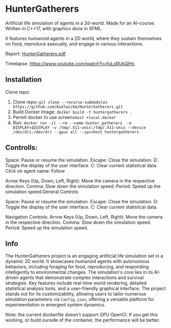# HunterGatherers
Artificial life simulation of agents in a 2d-world. Made for an AI-course.
Written in C++17, with graphics done in SFML.

It features humanoid agents in a 2D world, where they sustain themselves on food, reproduce asexually, and engage in various interactions.

Report: [HunterGatherers.pdf](HunterGatherers.pdf)

Timelapse: https://www.youtube.com/watch?v=fuLsRUkQlHc


## Installation

Clone repo:
1. Clone repo: `git clone --recurse-submodules https://github.com/Axelwickm/HunterGatherers.git`
2. Build Docker Image: `docker build -t huntergatherers .`
3. Permit docker to use screen`xhost +local:docker`
4. Run: `docker run -it --rm --name hunter_gatherers 
    -e DISPLAY=$DISPLAY
    -v /tmp/.X11-unix:/tmp/.X11-unix
    --device /dev/dri:/dev/dri
    --gpus all
    --ipc=host
    huntergatherers`


## Controlls:

Space: Pause or resume the simulation.
Escape: Close the simulation.
D: Toggle the display of the user interface.
C: Clear current statistical data.
Click on agent name: Follow

Arrow Keys (Up, Down, Left, Right): Move the camera in the respective direction.
Comma: Slow down the simulation speed.
Period: Speed up the simulation speed.General Controls:

Space: Pause or resume the simulation.
Escape: Close the simulation.
D: Toggle the display of the user interface.
C: Clear current statistical data.

Navigation Controls:
Arrow Keys (Up, Down, Left, Right): Move the camera in the respective direction.
Comma: Slow down the simulation speed.
Period: Speed up the simulation speed.

## Info

The HunterGatherers project is an engaging artificial life simulation set in a dynamic 2D world. It showcases humanoid agents with autonomous behaviors, including foraging for food, reproducing, and responding intelligently to environmental changes. The simulation's core lies in its AI-driven agents that demonstrate complex interactions and survival strategies. Key features include real-time world rendering, detailed statistical analysis tools, and a user-friendly graphical interface. The project stands out for its customizability, allowing users to tailor numerous simulation parameters via `Config.json`, offering a versatile platform for experimentation in emergent system dynamics.



Note: the current dockerfile doesn't support GPU OpenCl. If you get this working, or build ourside of the container, the performance will be better.

